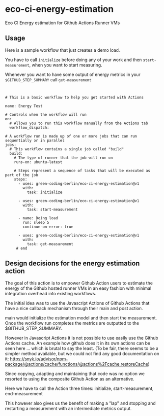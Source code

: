 # eco-ci-energy-estimation
Eco CI Energy estimation for Github Actions Runner VMs

## Usage

Here is a sample workflow that just creates a demo load.

You have to call `initialize` before doing any of your work and then `start-measurement`, when you want to start measuring.

Whenever you want to have some output of energy metrics in your `$GITHUB_STEP_SUMMARY` call `get-measurement`

```code


# This is a basic workflow to help you get started with Actions

name: Energy Test

# Controls when the workflow will run
on:
  # Allows you to run this workflow manually from the Actions tab
  workflow_dispatch:

# A workflow run is made up of one or more jobs that can run sequentially or in parallel
jobs:
  # This workflow contains a single job called "build"
  build:
    # The type of runner that the job will run on
    runs-on: ubuntu-latest

    # Steps represent a sequence of tasks that will be executed as part of the job
    steps:
      - uses: green-coding-berlin/eco-ci-energy-estimation@v1
        with:
          task: initialize

      - uses: green-coding-berlin/eco-ci-energy-estimation@v1
        with:
          task: start-measurement

      - name: Doing load
        run: sleep 5
        continue-on-error: true

      - uses: green-coding-berlin/eco-ci-energy-estimation@v1
        with:
          task: get-measurement
     # end
```


## Design decisions for the energy estimation action
The goal of this action is to empower Github Action users to estimate the energy of the Github hosted runner VMs in an easy fashion with minimal integration overhead into existing workflows.

The initial idea was to use the Javascript Actions of Github Actions that have a nice callback mechanism through their main and post action.

main would initialize the estimation model and then start the measurement. Once the workflow run completes the metrics are outputted to the $GITHUB_STEP_SUMMARY.

However in Javascript Actions it is not possible to use easily use the Github Actions cache. An example how github does it in its own actions can be seen here ... which is brutal to say the least. (To be fair, there seems to be a simpler method available, but we could not find any good documentation on it: https://snyk.io/advisor/npm-package/@actions/cache/functions/@actions%2Fcache.restoreCache)

Since copying, adapting and maintaining that code was no option we resorted to using the composite Github Action as an alternative.

Here we have to call the Action three times: initialize, start-measurement, end-measurement

This however also gives us the benefit of making a "lap" and stopping and restarting a measurement with an intermediate metrics output.
